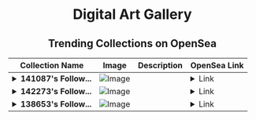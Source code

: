 <div align="center">

# Digital Art Gallery

## Trending Collections on OpenSea

| Collection Name                       | Image                                                                                     | Description                       | OpenSea Link                                                                                          |
|---------------------------------------|-------------------------------------------------------------------------------------------|-----------------------------------|--------------------------------------------------------------------------------------------------------|
| **<details><summary>141087's Follow...</summary>141087's Follower</details>** | ![Image](https://i.seadn.io/s/raw/files/19f9f090920392cc3650cbdf4361755b.png?w=500&auto=format?w=200&auto=format) |  | <details><summary>Link</summary>[141087's Follower](https://opensea.io/collection/141087-s-follower)</details> |
| **<details><summary>142273's Follow...</summary>142273's Follower</details>** | ![Image](https://i.seadn.io/s/raw/files/19f9f090920392cc3650cbdf4361755b.png?w=500&auto=format?w=200&auto=format) |  | <details><summary>Link</summary>[142273's Follower](https://opensea.io/collection/142273-s-follower)</details> |
| **<details><summary>138653's Follow...</summary>138653's Follower</details>** | ![Image](https://i.seadn.io/s/raw/files/19f9f090920392cc3650cbdf4361755b.png?w=500&auto=format?w=200&auto=format) |  | <details><summary>Link</summary>[138653's Follower](https://opensea.io/collection/138653-s-follower)</details> |

</div>